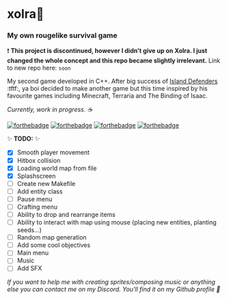 # xolra🌳

### My own rougelike survival game

❗  __This project is discontinued, however I didn't give up on Xolra. I just changed the whole concept and this repo became slightly irrelevant.__
Link to new repo here: `soon`

My second game developed in C++. After big success of [Island Defenders](https://github.com/februu/island-defenders) :tftf:, ya boi decided to make another game but this time inspired by his favourite games including Minecraft, Terraria and The Binding of Isaac.

_Currently, work in progress. ☕_

[![forthebadge](https://forthebadge.com/images/badges/made-with-c-plus-plus.svg)](https://forthebadge.com) [![forthebadge](https://forthebadge.com/images/badges/powered-by-black-magic.svg)](https://forthebadge.com) [![forthebadge](https://forthebadge.com/images/badges/0-percent-optimized.svg)](https://forthebadge.com) [![forthebadge](https://forthebadge.com/images/badges/ctrl-c-ctrl-v.svg)](https://forthebadge.com)

✨ **TODO:** ✨

- [x] Smooth player movement
- [x] Hitbox collision
- [x] Loading world map from file
- [x] Splashscreen
- [ ] Create new Makefile
- [ ] Add entity class
- [ ] Pause menu
- [ ] Crafting menu
- [ ] Ability to drop and rearrange items
- [ ] Ability to interact with map using mouse (placing new entities, planting seeds...)
- [ ] Random map generation
- [ ] Add some cool objectives
- [ ] Main menu
- [ ] Music
- [ ] Add SFX

_If you want to help me with creating sprites/composing music or anything else you can contact me on my Discord. You'll find it on my Github profile 💖_
